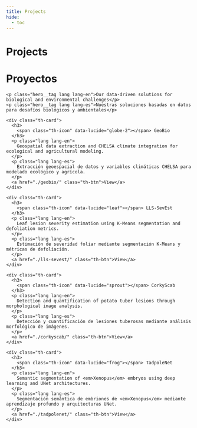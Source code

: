 ```yaml
---
title: Projects
hide:
  - toc
---
```


<!-- ====================== HERO ====================== -->
<div id="th-hero" class="th-hero--projects"
  <div class="hero__bg"></div>
  <div class="hero__content">
    <h1 class="hero__title lang lang-en">Projects</h1>
    <h1 class="hero__title lang lang-es">Proyectos</h1>

    <p class="hero__tag lang lang-en">Our data-driven solutions for biological and environmental challenges</p>
    <p class="hero__tag lang lang-es">Nuestras soluciones basadas en datos para desafíos biológicos y ambientales</p>
  </div>
</div>

<!-- ====================== TARJETAS DE PROYECTOS ====================== -->
<section class="th-section">

  <div class="th-cards th-cards--projects">

    <div class="th-card">
      <h3>
        <span class="th-icon" data-lucide="globe-2"></span> GeoBio
      </h3>
      <p class="lang lang-en">
        Geospatial data extraction and CHELSA climate integration for ecological and agricultural modeling.
      </p>
      <p class="lang lang-es">
        Extracción geoespacial de datos y variables climáticas CHELSA para modelado ecológico y agrícola.
      </p>
      <a href="./geobio/" class="th-btn">View</a>
    </div>

    <div class="th-card">
      <h3>
        <span class="th-icon" data-lucide="leaf"></span> LLS-SevEst
      </h3>
      <p class="lang lang-en">
        Leaf lesion severity estimation using K-Means segmentation and defoliation metrics.
      </p>
      <p class="lang lang-es">
        Estimación de severidad foliar mediante segmentación K-Means y métricas de defoliación.
      </p>
      <a href="./lls-sevest/" class="th-btn">View</a>
    </div>

    <div class="th-card">
      <h3>
        <span class="th-icon" data-lucide="sprout"></span> CorkyScab
      </h3>
      <p class="lang lang-en">
        Detection and quantification of potato tuber lesions through morphological image analysis.
      </p>
      <p class="lang lang-es">
        Detección y cuantificación de lesiones tuberosas mediante análisis morfológico de imágenes.
      </p>
      <a href="./corkyscab/" class="th-btn">View</a>
    </div>

    <div class="th-card">
      <h3>
        <span class="th-icon" data-lucide="frog"></span> TadpoleNet
      </h3>
      <p class="lang lang-en">
        Semantic segmentation of <em>Xenopus</em> embryos using deep learning and UNet architectures.
      </p>
      <p class="lang lang-es">
        Segmentación semántica de embriones de <em>Xenopus</em> mediante aprendizaje profundo y arquitecturas UNet.
      </p>
      <a href="./tadpolenet/" class="th-btn">View</a>
    </div>

  </div>

</section>
